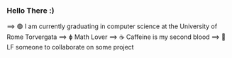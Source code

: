 ### Hello There :)


⟹ 🟢 I am currently graduating in computer science at the University of Rome Torvergata
⟹ ɸ Math Lover
⟹ ☕️ Caffeine is my second blood
⟹ 🔭 LF someone to collaborate on some project
